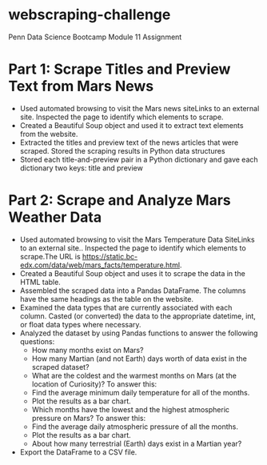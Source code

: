 # webscraping-challenge
Penn Data Science Bootcamp Module 11 Assignment


# Part 1: Scrape Titles and Preview Text from Mars News

* Used automated browsing to visit the Mars news siteLinks to an external site. Inspected the page to identify which elements to scrape.
* Created a Beautiful Soup object and used it to extract text elements from the website.
* Extracted the titles and preview text of the news articles that were scraped. Stored the scraping results in Python data structures
* Stored each title-and-preview pair in a Python dictionary and gave each dictionary two keys: title and preview

# Part 2: Scrape and Analyze Mars Weather Data

* Used automated browsing to visit the Mars Temperature Data SiteLinks to an external site.. Inspected the page to identify which elements to scrape.The URL is https://static.bc-edx.com/data/web/mars_facts/temperature.html.
* Created a Beautiful Soup object and uses it to scrape the data in the HTML table. 
* Assembled the scraped data into a Pandas DataFrame. The columns have the same headings as the table on the website.
* Examined the data types that are currently associated with each column. Casted (or converted) the data to the appropriate datetime, int, or float data types where necessary.
* Analyzed the dataset by using Pandas functions to answer the following questions:
  * How many months exist on Mars?
  * How many Martian (and not Earth) days worth of data exist in the scraped dataset?
  * What are the coldest and the warmest months on Mars (at the location of Curiosity)? To answer this:
  * Find the average minimum daily temperature for all of the months.
  * Plot the results as a bar chart.
  * Which months have the lowest and the highest atmospheric pressure on Mars? To answer this:
  * Find the average daily atmospheric pressure of all the months.
  * Plot the results as a bar chart.
  * About how many terrestrial (Earth) days exist in a Martian year?
* Export the DataFrame to a CSV file.
